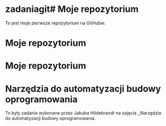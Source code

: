 # zadaniagit# Moje repozytorium
To jest moje pierwsze repozytorium na GitHubie.
# Moje repozytorium
# Moje repozytorium
# Narzędzia do automatyzacji budowy oprogramowania
To były zadania wykonane przez Jakuba Hildebrandt na zajęcia ,,Narzędzia do automatyzacji budowy oprogramowania.
